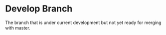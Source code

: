 # Develop Branch 
The branch that is under current development but not yet ready for merging with master. 

